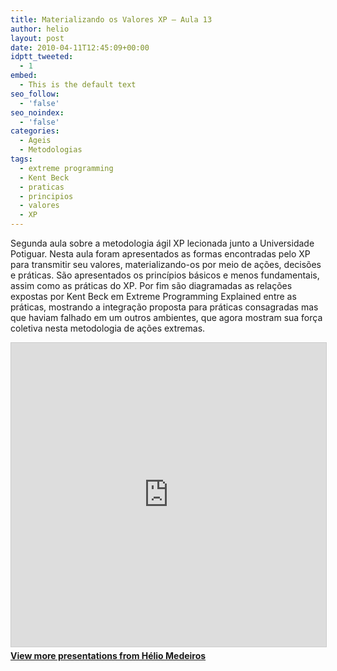 ```yaml
---
title: Materializando os Valores XP – Aula 13
author: helio
layout: post
date: 2010-04-11T12:45:09+00:00
idptt_tweeted:
  - 1
embed:
  - This is the default text
seo_follow:
  - 'false'
seo_noindex:
  - 'false'
categories:
  - Ageis
  - Metodologias
tags:
  - extreme programming
  - Kent Beck
  - praticas
  - principios
  - valores
  - XP
---
```

Segunda aula sobre a metodologia ágil XP lecionada junto a Universidade Potiguar. Nesta aula foram apresentados as formas encontradas pelo XP para transmitir seu valores, materializando-os por meio de ações, decisões e práticas. São apresentados os princípios básicos e menos fundamentais, assim como as práticas do XP. Por fim são diagramadas as relações expostas por Kent Beck em Extreme Programming Explained entre as práticas, mostrando a integração proposta para práticas consagradas mas que haviam falhado em um outros ambientes, que agora mostram sua força coletiva nesta metodologia de ações extremas.

<div style="margin-bottom: 20px;">
<iframe src="https://www.slideshare.net/slideshow/embed_code/key/ePHVpNd1rPPUEh" width="597" height="486" frameborder="0" marginwidth="0" marginheight="0" scrolling="no" style="border:1px solid #CCC; border-width:1px; margin-bottom:5px; max-width: 100%;" allowfullscreen></iframe>
</iframe>
<div style="margin-bottom:5px">
    <strong><a href="//www.slideshare.net/heliomedeiros" target="_blank">View more presentations from Hélio Medeiros</a></strong>
</div>
</div>